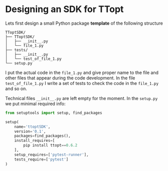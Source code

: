 # Designing an SDK for TTopt

Lets first design a small Python package **template** of the following structure
```
TToptSDK/
├── TToptSDK/
│   ├── __init__.py
│   └── file_1.py
├── tests/
│   ├── __init__.py
│   └── test_of_file_1.py
└── setup.py
```

I put the actual code in the `file_1.py` and give proper name to the file and other files that appear during the code development. In the file `test_of_file_1.py` I write a set of tests to check the code in the `file_1.py` and so on.

Technical files `__init__.py` are left empty for the moment.
In the `setup.py` we put minimal required info:
```python
from setuptools import setup, find_packages

setup(
    name='ttoptSDK',
    version='0.1',
    packages=find_packages(),
    install_requires=[
        pip install ttopt==0.6.2
    ],
    setup_requires=['pytest-runner'],
    tests_require=['pytest']
)
```

